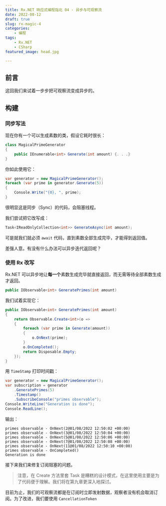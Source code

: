 ```yaml
---
title: Rx.NET 响应式编程指北 04 - 异步与可观察流
date: 2022-08-12
draft: true
slug: rx-magic-4
categories:
    - 编程
tags:
    - Rx.NET
    - CSharp
featured_image: head.jpg

---
```


## 前言

这回我们来试着一步步把可观察流变成异步的。

## 构建

### 同步写法

现在你有一个可以生成素数的类，假设它耗时很长：

```c#
class MagicalPrimeGenerator
{
    public IEnumerable<int> Generate(int amount) {. . .} 
}
```

你如此使用它：

```c#
var generator = new MagicalPrimeGenerator();
foreach (var prime in generator.Generate(5))
{
    Console.Write("{0}, ", prime);
}
```

很明显这是同步（Sync）的代码，会阻塞线程。

我们尝试把它改写成：

```c#
Task<IReadOnlyCollection<int>> GenerateAsync(int amount);
```

可是就我们就必须 `await` 代码，直到素数全部生成完毕，才能得到返回值。

差强人意。有没有什么办法可以异步迭代返回呢？

### 使用 Rx 改写

Rx.NET 可以异步地让**每一个**素数生成完毕就直接返回，而无需等待全部素数生成才返回。

```c#
public IObservable<int> GeneratePrimes(int amount)
```

我们试着实现它：

```c#
public IObservable<int> GeneratePrimes(int amount)
{
    return Observable.Create<int>(o =>
    {
        foreach (var prime in Generate(amount)) 
        {
            o.OnNext(prime); 
        }
        o.OnCompleted(); 
        return Disposable.Empty; 
    });
}
```

用 `TimeStamp` 打印时间戳：

```c#
var generator = new MagicalPrimeGenerator();
var subscription = generator
    .GeneratePrimes(5)
    .Timestamp()
    .SubscribeConsole("primes observable");
Console.WriteLine("Generation is done");
Console.ReadLine(); 
```

输出：

```
primes observable - OnNext(2@01/08/2022 12:50:02 +00:00)
primes observable - OnNext(3@01/08/2022 12:50:04 +00:00)
primes observable - OnNext(5@01/08/2022 12:50:06 +00:00)
primes observable - OnNext(7@01/08/2022 12:50:08 +00:00)
primes observable - OnNext(11@01/08/2022 12:50:10 +00:00)
primes observable - OnCompleted()
Generation is done
```

接下来我们来修复订阅阻塞的问题。

> 注意，在 Create 方法里套 Task 是糟糕的设计模式，在这里使用主要是为了代码便于理解。我们将在第九章更深入地探讨。

目前为止，我们的可观察流都是在订阅时立即发射数据，观察者没有机会取消订阅。为了改进，我们要使用 `CancellationToken` 
